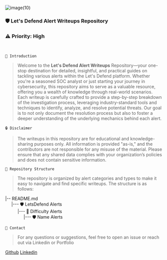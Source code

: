 ![image(10)](https://github.com/user-attachments/assets/cac25830-e15c-4e3b-a8dd-508ff396ddbf)

<div>
  <div>
    <h3 align="left">🛡️ Let's Defend Alert Writeups Repository</h1>
    <h3 align="left" size="50">⚠️ Priority: High</h2>
  </div>
</div><br>

```📜 Introduction```
><p>Welcome to the <strong>Let's Defend Alert Writeups</strong> Repository—your one-stop destination for detailed, insightful, and practical guides on tackling various alerts within the Let's Defend platform. Whether you're a seasoned SOC analyst or just starting your journey in cybersecurity, this repository aims to serve as a valuable resource, offering you a wealth of knowledge through real-world scenarios. Each writeup is carefully crafted to provide a step-by-step breakdown of the investigation process, leveraging industry-standard tools and techniques to identify, analyze, and resolve potential threats. Our goal is to not only document the resolution process but also to foster a deeper understanding of the underlying mechanics behind each alert.</p>

```🔒 Disclaimer```
><p>The writeups in this repository are for educational and knowledge-sharing purposes only. All information is provided "as-is," and the contributors are not responsible for any misuse of the material. Please ensure that any shared data complies with your organization’s policies and does not contain sensitive information.</p>

```📂 Repository Structure```
><p>The repository is organized by alert categories and types to make it easy to navigate and find specific writeups. The structure is as follows:</p>
|-- README.md<br>
&nbsp;&nbsp;&nbsp;&nbsp;&nbsp;|--- 🛡️ LetsDefend Alerts<br>
&nbsp;&nbsp;&nbsp;&nbsp;&nbsp;&nbsp;&nbsp;&nbsp;&nbsp;&nbsp;|--- 📂 Difficulty Alerts<br>
&nbsp;&nbsp;&nbsp;&nbsp;&nbsp;&nbsp;&nbsp;&nbsp;&nbsp;&nbsp;&nbsp;&nbsp;&nbsp;&nbsp;&nbsp;|--- 🛡️ Name Alerts

```📧 Contact```
><p>For any questions or suggestions, feel free to open an issue or reach out via Linkedin or Portfolio</p>
<a href="https://github.com/Yoswell">Github</a>
<a href="https://www.linkedin.com/in/yoswel-badilla-cyberjr/">Linkedin</a>

